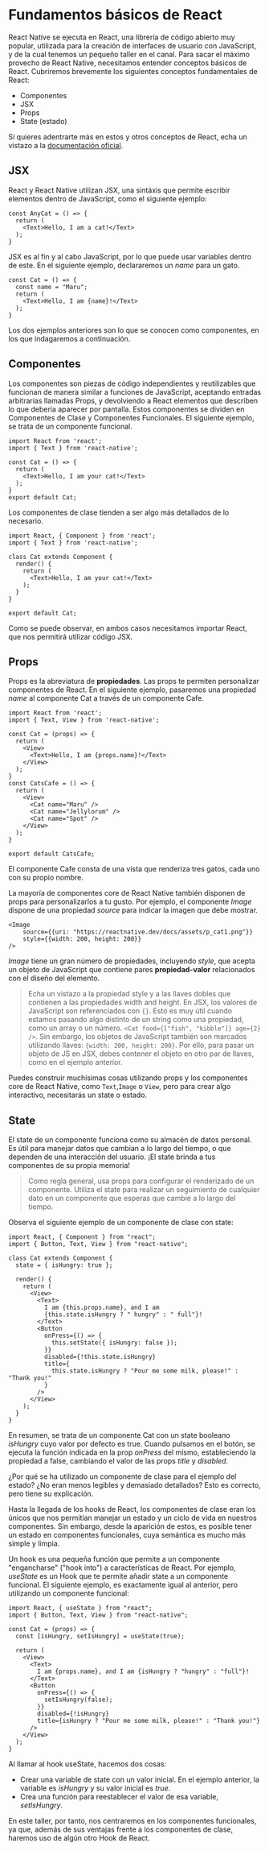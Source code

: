 # Fundamentos básicos de React

React Native se ejecuta en React, una librería de código abierto muy popular, utilizada para la creación de interfaces de usuario con JavaScript, y de la cual tenemos un pequeño taller en el canal. Para sacar el máximo provecho de React Native, necesitamos entender conceptos básicos de React. Cubriremos brevemente los siguientes conceptos fundamentales de React:

- Componentes
- JSX
- Props
- State (estado)

Si quieres adentrarte más en estos y otros conceptos de React, echa un vistazo a la [ documentación oficial](https://reactjs.org/docs/getting-started.html).

## JSX

React y React Native utilizan JSX, una sintáxis que permite escribir elementos dentro de JavaScript, como el siguiente ejemplo:

```
const AnyCat = () => {
  return (
    <Text>Hello, I am a cat!</Text>
  );
}
```

JSX es al fin y al cabo JavaScript, por lo que puede usar variables dentro de este. En el siguiente ejemplo, declararemos un _name_ para un gato.

```
const Cat = () => {
  const name = "Maru";
  return (
    <Text>Hello, I am {name}!</Text>
  );
}
```

Los dos ejemplos anteriores son lo que se conocen como componentes, en los que indagaremos a continuación.

## Componentes

Los componentes son piezas de código independientes y reutilizables que funcionan de manera similar a funciones de JavaScript, aceptando entradas arbitrarias llamadas Props, y devolviendo a React elementos que describen lo que debería aparecer por pantalla. Estos componentes se dividen en Componentes de Clase y Componentes Funcionales. El siguiente ejemplo, se trata de un componente funcional.

```
import React from 'react';
import { Text } from 'react-native';

const Cat = () => {
  return (
    <Text>Hello, I am your cat!</Text>
  );
}
export default Cat;
```

Los componentes de clase tienden a ser algo más detallados de lo necesario.

```
import React, { Component } from 'react';
import { Text } from 'react-native';

class Cat extends Component {
  render() {
    return (
      <Text>Hello, I am your cat!</Text>
    );
  }
}

export default Cat;
```

Como se puede observar, en ambos casos necesitamos importar React, que nos permitirá utilizar código JSX.

## Props

Props es la abreviatura de **propiedades**. Las props te permiten personalizar componentes de React. En el siguiente ejemplo, pasaremos una propiedad _name_ al componente Cat a través de un componente Cafe.

```
import React from 'react';
import { Text, View } from 'react-native';

const Cat = (props) => {
  return (
    <View>
      <Text>Hello, I am {props.name}!</Text>
    </View>
  );
}
const CatsCafe = () => {
  return (
    <View>
      <Cat name="Maru" />
      <Cat name="Jellylorum" />
      <Cat name="Spot" />
    </View>
  );
}

export default CatsCafe;
```

El componente Cafe consta de una vista que renderiza tres gatos, cada uno con su propio nombre.

La mayoría de componentes core de React Native también disponen de props para personalizarlos a tu gusto. Por ejemplo, el componente _Image_ dispone de una propiedad _source_ para indicar la imagen que debe mostrar.

```
<Image
	source={{uri: "https://reactnative.dev/docs/assets/p_cat1.png"}}
	style={{width: 200, height: 200}}
/>
```

_Image_ tiene un gran número de propiedades, incluyendo _style_, que acepta un objeto de JavaScript que contiene pares **propiedad-valor** relacionados con el diseño del elemento.

> Echa un vistazo a la propiedad style y a las llaves dobles que contienen a las propiedades width and height. En JSX, los valores de JavaScript son referenciados con `{}`. Esto es muy útil cuando estamos pasando algo distinto de un string como una propiedad, como un array o un número. `<Cat food={["fish", "kibble"]} age={2} />`.
> Sin embargo, los objetos de JavaScript también son marcados utilizando llaves: `{width: 200, height: 200}`. Por ello, para pasar un objeto de JS en JSX, debes contener el objeto en otro par de llaves, como en el ejemplo anterior.

Puedes construir muchísimas cosas utilizando props y los componentes core de React Native, como `Text`,`Image` o `View`, pero para crear algo interactivo, necesitarás un state o estado.

## State

El state de un componente funciona como su almacén de datos personal. Es útil para manejar datos que cambian a lo largo del tiempo, o que dependen de una interacción del usuario. ¡El state brinda a tus componentes de su propia memoria!

> Como regla general, usa props para configurar el renderizado de un componente. Utiliza el state para realizar un seguimiento de cualquier dato en un componente que esperas que cambie a lo largo del tiempo.

Observa el siguiente ejemplo de un componente de clase con state:

```
import React, { Component } from "react";
import { Button, Text, View } from "react-native";

class Cat extends Component {
  state = { isHungry: true };

  render() {
    return (
      <View>
        <Text>
          I am {this.props.name}, and I am
          {this.state.isHungry ? " hungry" : " full"}!
        </Text>
        <Button
          onPress={() => {
            this.setState({ isHungry: false });
          }}
          disabled={!this.state.isHungry}
          title={
            this.state.isHungry ? "Pour me some milk, please!" : "Thank you!"
          }
        />
      </View>
    );
  }
}
```

En resumen, se trata de un componente Cat con un state booleano _isHungry_ cuyo valor por defecto es true.
Cuando pulsamos en el botón, se ejecuta la función indicada en la prop _onPress_ del mismo, estableciendo la propiedad a false, cambiando el valor de las props _title_ y _disabled_.

¿Por qué se ha utilizado un componente de clase para el ejemplo del estado? ¿No eran menos legibles y demasiado detallados? Esto es correcto, pero tiene su explicación.

Hasta la llegada de los hooks de React, los componentes de clase eran los únicos que nos permitían manejar un estado y un ciclo de vida en nuestros componentes. Sin embargo, desde la aparición de estos, es posible tener un estado en componentes funcionales, cuya semántica es mucho más simple y limpia.

Un hook es una pequeña función que permite a un componente "engancharse" ("hook into") a características de React. Por ejemplo, _useState_ es un Hook que te permite añadir state a un componente funcional. El siguiente ejemplo, es exactamente igual al anterior, pero utilizando un componente funcional:

```
import React, { useState } from "react";
import { Button, Text, View } from "react-native";

const Cat = (props) => {
  const [isHungry, setIsHungry] = useState(true);

  return (
    <View>
      <Text>
        I am {props.name}, and I am {isHungry ? "hungry" : "full"}!
      </Text>
      <Button
        onPress={() => {
          setIsHungry(false);
        }}
        disabled={!isHungry}
        title={isHungry ? "Pour me some milk, please!" : "Thank you!"}
      />
    </View>
  );
}
```

Al llamar al hook useState, hacemos dos cosas:

- Crear una variable de state con un valor inicial. En el ejemplo anterior, la variable es _isHungry_ y su valor inicial es _true_.
- Crea una función para reestablecer el valor de esa variable, _setIsHungry_.

En este taller, por tanto, nos centraremos en los componentes funcionales, ya que, además de sus ventajas frente a los componentes de clase, haremos uso de algún otro Hook de React.
